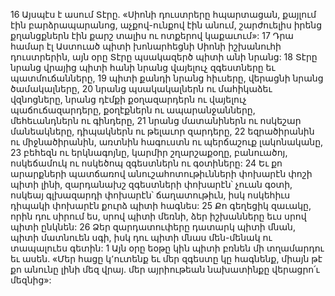 16 Այսպէս է ասում Տէրը.
«Սիոնի դուստրերը հպարտացան,
քայլում էին բարձրապարանոց,
աչքով-ունքով էին անում,
շարժուելիս իրենց քղանցքներն էին քարշ տալիս ու ոտքերով կաքաւում»:
17 Դրա համար էլ Աստուած պիտի խոնարհեցնի Սիոնի իշխանուհի դուստրերին,
այն օրը Տէրը պսակազերծ պիտի անի նրանց:
18 Տէրը նրանց վրայից պիտի հանի նրանց վայելուչ զգեստները եւ պատմուճանները,
19 պիտի քանդի նրանց հիւսերը,
վերացնի նրանց ծամակալները,
20 նրանց պսակակալներն ու մահիկաձեւ վզնոցները,
նրանց դէմքի քօղազարդերն ու վայելուչ պաճուճազարդերը,
քօղէքներն ու ապարանջանները,
մեհեւանդներն ու գինդերը,
21 նրանց մատանիներն ու ոսկեշար մանեակները,
դիպակներն ու թելաւոր զարդերը,
22 եզրածիրանին ու միջնածիրանին,
առտնին հագուստն ու պերճաշուք լակոնականը,
23 բեհեզն ու երկնագոյնը,
կարմիր շղարշաքօղը,
բանուածոյ, ոսկեճամուկ ու ոսկեծոպ զգեստներն ու գօտիները:
24 Եւ քո արարքների պատճառով անուշահոտութիւնների փոխարէն փոշի պիտի լինի,
զարդանախշ զգեստների փոխարէն՝ չուան գօտի,
ոսկեայ գլխազարդի փոխարէն՝ ճաղատութիւն,
իսկ ոսկեհիւս դիպակի փոխարէն քուրձ պիտի հագնես:
25 Քո գեղեցիկ զաւակը, որին դու սիրում ես, սրով պիտի մեռնի,
ձեր իշխանները եւս սրով պիտի ընկնեն:
26 Ձեր զարդատուփերը դատարկ պիտի մնան,
պիտի մատնուեն սգի,
իսկ դու պիտի մնաս մեն-մենակ ու տապալուես գետին:
1 Այն օրը եօթը կին պիտի բռնեն մի տղամարդու եւ ասեն.
«Մեր հացը կ՚ուտենք եւ մեր զգեստը կը հագնենք,
միայն թէ քո անունը լինի մեզ վրայ.
մեր այրիութեան նախատինքը վերացրո՛ւ մեզնից»:
